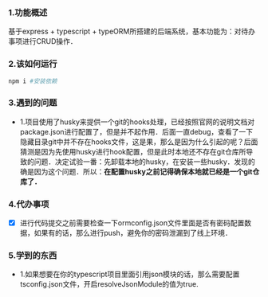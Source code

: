 ### 1.功能概述

基于express + typescript + typeORM所搭建的后端系统，基本功能为：对待办事项进行CRUD操作．

### 2.该如何运行

```bash
npm i #安装依赖
```
### 3.遇到的问题

+ 1.项目使用了husky来提供一个git的hooks处理，已经按照官网的说明文档对package.json进行配置了，但是并不起作用．后面一直debug，查看了一下隐藏目录git中并不存在hooks文件，这是果，那么是因为什么引起的呢？后面猜测是因为先使用husky进行hook配置，但是此时本地还不存在git仓库所导致的问题．决定试验一番：先卸载本地的husky，在安装一些husky．发现的确是因为这个问题．所以：**在配置husky之前记得确保本地就已经是一个git仓库了．**

### 4.代办事项
-[x] 进行代码提交之前需要检查一下ormconfig.json文件里面是否有密码配置数据，如果有的话，那么进行push，避免你的密码泄漏到了线上环境．

### 5.学到的东西
+ 1.如果想要在你的typescript项目里面引用json模块的话，那么需要配置tsconfig.json文件，开启resolveJsonModule的值为true.